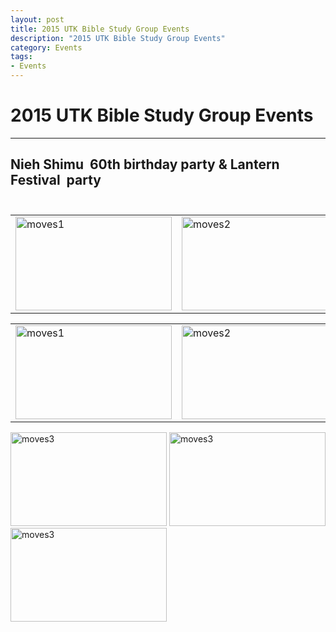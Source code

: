 ```yaml
--- 
layout: post
title: 2015 UTK Bible Study Group Events
description: "2015 UTK Bible Study Group Events"
category: Events
tags: 
- Events
---
```


# 2015 UTK Bible Study Group Events

----------------

## **Nieh Shimu** &nbsp;60th birthday party & **Lantern Festival** &nbsp;party<br><br>

<div align="center">

<table>
<tr>
<td>
<img src="/assets/images/2015/03-06/2015_knoxville30.JPG" alt="moves1" style="width: 250px; height: 150px;"/>
</td>
<td>
<img src="/assets/images/2015/03-06/2015_knoxville41.JPG" alt="moves2" style="width: 250px; height: 150px;"/>
</td>
</tr>
</table>

<table>
<tr>
<td>
<img src="/assets/images/2015/03-06/2015_knoxville38.JPG" alt="moves1" style="width: 250px; height: 150px;"/>
</td>
<td>
<img src="/assets/images/2015/03-06/2015_knoxville45.JPG" alt="moves2" style="width: 250px; height: 150px;"/>
</td>
<td>
<img src="/assets/images/2015/03-06/2015_knoxville48.JPG" alt="moves3" style="width: 250px; height: 150px;"/>
</td>
</tr>
</table>

</div>

<img src="/assets/images/2015/03-06/2015_knoxville51.JPG" alt="moves3" style="width: 250px; height: 150px;"/>

<img src="/assets/images/2015/03-06/2015_knoxville52.JPG" alt="moves3" style="width: 250px; height: 150px;"/>

<img src="/assets/images/2015/03-06/2015_knoxville55.JPG" alt="moves3" style="width: 250px; height: 150px;"/>
